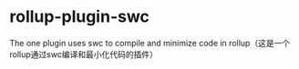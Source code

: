 # rollup-plugin-swc
The one plugin uses swc to compile and minimize code in rollup（这是一个rollup通过swc编译和最小化代码的插件）
